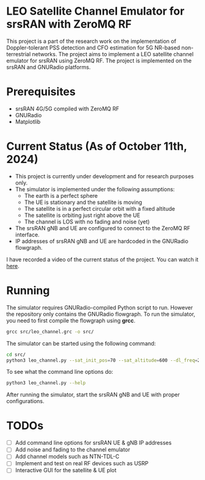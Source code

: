# LEO Satellite Channel Emulator for srsRAN with ZeroMQ RF

This project is a part of the research work on the implementation of Doppler-tolerant PSS detection and CFO estimation for 5G NR-based non-terrestrial networks. The project aims to implement a LEO satellite channel emulator for srsRAN using ZeroMQ RF. The project is implemented on the srsRAN and GNURadio platforms.


# Prerequisites

- srsRAN 4G/5G compiled with ZeroMQ RF
- GNURadio
- Matplotlib

# Current Status (As of October 11th, 2024)

- This project is currently under development and for research purposes only.
- The simulator is implemented under the following assumptions:
  - The earth is a perfect sphere
  - The UE is stationary and the satellite is moving
  - The satellite is in a perfect circular orbit with a fixed altitude
  - The satellite is orbiting just right above the UE
  - The channel is LOS with no fading and noise (yet)
- The srsRAN gNB and UE are configured to connect to the ZeroMQ RF interface.
- IP addresses of srsRAN gNB and UE are hardcoded in the GNURadio flowgraph.

I have recorded a video of the current status of the project. You can watch it [here](https://youtu.be/pQOsAQG8Y0Q).

# Running

The simulator requires GNURadio-compiled Python script to run.
However the repository only contains the GNURadio flowgraph.
To run the simulator, you need to first compile the flowgraph using **grcc**.

```bash
grcc src/leo_channel.grc -o src/
```

The simulator can be started using the following command:
```bash
cd src/
python3 leo_channel.py --sat_init_pos=70 --sat_altitude=600 --dl_freq=2.6e9 --ul_freq=2.4e9 
```

To see what the command line options do:
```bash
python3 leo_channel.py --help
```

After running the simulator, start the srsRAN gNB and UE with proper configurations.

# TODOs

- [ ] Add command line options for srsRAN UE & gNB IP addresses
- [ ] Add noise and fading to the channel emulator
- [ ] Add channel models such as NTN-TDL-C
- [ ] Implement and test on real RF devices such as USRP
- [ ] Interactive GUI for the satellite & UE plot
